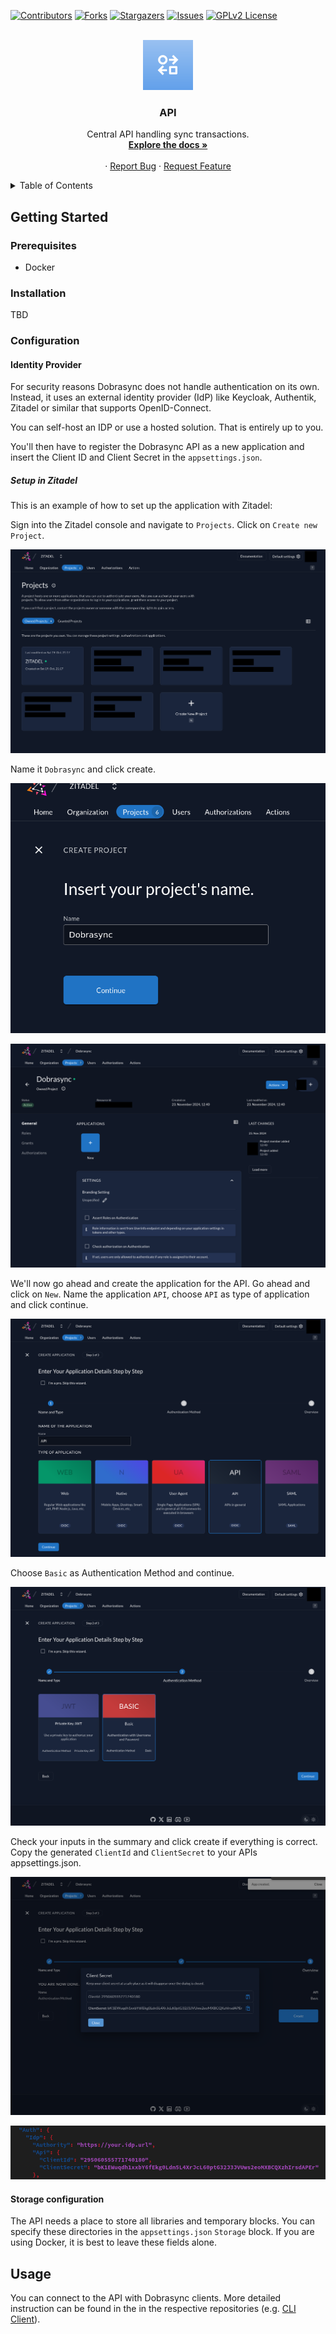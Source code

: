 <a id="readme-top"></a>

<!-- PROJECT SHIELDS -->
[![Contributors][contributors-shield]][contributors-url]
[![Forks][forks-shield]][forks-url]
[![Stargazers][stars-shield]][stars-url]
[![Issues][issues-shield]][issues-url]
[![GPLv2 License][license-shield]][license-url]

<!-- PROJECT LOGO -->
<br />
<div align="center">
  <a href="https://github.com/dobrasync/api">
    <img src="docs/assets/logo.png" alt="Logo" width="80" height="80">
  </a>

  <h3 align="center">API</h3>

  <p align="center">
    Central API handling sync transactions.
    <br />
    <a href="https://github.com/dobrasync/api/docs/user"><strong>Explore the docs »</strong></a>
    <br />
    <br />
    ·
    <a href="https://github.com/Dobrasync/api/issues/new?assignees=&labels=&projects=&template=bug_report.md&title=">Report Bug</a>
    ·
    <a href="https://github.com/Dobrasync/api/issues/new?assignees=&labels=&projects=&template=feature_request.md&title=">Request Feature</a>
  </p>
</div>


<!-- TABLE OF CONTENTS -->
<details>
  <summary>Table of Contents</summary>
  <ol>
    <li>
      <a href="#getting-started">Getting Started</a>
      <ul>
        <li><a href="#prerequisites">Prerequisites</a></li>
        <li><a href="#installation">Installation</a></li>
      </ul>
    </li>
    <li><a href="#usage">Usage</a></li>
  </ol>
</details>

<!-- GETTING STARTED -->
## Getting Started

### Prerequisites

- Docker

### Installation

TBD


### Configuration

#### Identity Provider

For security reasons Dobrasync does not handle authentication on its own. Instead, it uses an external identity provider (IdP) like Keycloak, Authentik, Zitadel or similar that supports OpenID-Connect.

You can self-host an IDP or use a hosted solution. That is entirely up to you.

You'll then have to register the Dobrasync API as a new application and insert the Client ID and Client Secret in the `appsettings.json`.

##### Setup in Zitadel

This is an example of how to set up the application with Zitadel:

Sign into the Zitadel console and navigate to `Projects`. Click on `Create new Project`. 

![Zitadel Project Overview](docs/assets/zitadel-project-overview.png)

Name it `Dobrasync` and click create.

![Zitadel Project Creation](docs/assets/zitadel-project-create.png)

![Zitadel Project Page](docs/assets/zitadel-project-empty.png)

We'll now go ahead and create the application for the API. Go ahead and click on `New`. Name the application `API`, choose `API` as type of application and click continue.

![Zitadel API App name and type](docs/assets/zitadel-app-api-type.png)

Choose `Basic` as Authentication Method and continue. 

![Zitadel API App auth type](docs/assets/zitadel-app-api-authtype.png)

Check your inputs in the summary and click create if everything is correct. Copy the generated `ClientId` and `ClientSecret` to your APIs appsettings.json.

![Zitadel API App summary](docs/assets/zitadel-app-api-summary-created.png)

![Zitadel API App details in appsettings](docs/assets/zitadel-app-api-appsettings.png)

#### Storage configuration

The API needs a place to store all libraries and temporary blocks. You can specify these directories in the `appsettings.json` `Storage` block. If you are using Docker, it is best to leave these fields alone. 


<!-- USAGE EXAMPLES -->
## Usage

You can connect to the API with Dobrasync clients. More detailed instruction can be found in the in the respective repositories (e.g. [CLI Client](https://github.com/dobrasync/client-cli)).




<!-- REFLINK -->
[contributors-shield]: https://img.shields.io/github/contributors/dobrasync/api.svg?style=for-the-badge
[contributors-url]: https://github.com/dobrasync/api/graphs/contributors
[forks-shield]: https://img.shields.io/github/forks/dobrasync/api.svg?style=for-the-badge
[forks-url]: https://github.com/dobrasync/api/network/members
[stars-shield]: https://img.shields.io/github/stars/dobrasync/api.svg?style=for-the-badge
[stars-url]: https://github.com/dobrasync/api/stargazers
[issues-shield]: https://img.shields.io/github/issues/dobrasync/api.svg?style=for-the-badge
[issues-url]: https://github.com/dobrasync/api/issues
[license-shield]: https://img.shields.io/github/license/dobrasync/api.svg?style=for-the-badge
[license-url]: https://github.com/dobrasync/api/blob/main/LICENSE.txt
